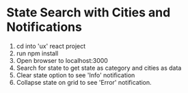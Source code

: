 # State Search with Cities and Notifications

1. cd into 'ux' react project
2. run npm install
3. Open browser to localhost:3000
4. Search for state to get state as category and cities as data
5. Clear state option to see 'Info' notification
6. Collapse state on grid to see 'Error' notification.